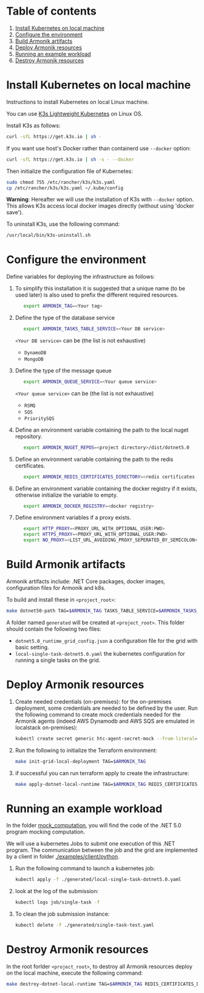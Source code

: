 # Table of contents
1. [Install Kubernetes on local machine](#install-kubernetes-on-local-machine)
2. [Configure the environment](#configure-the-environment) 
3. [Build Armonik artifacts](#build-armonik-artifacts)
4. [Deploy Armonik resources](#deploy-armonik-resources)
5. [Running an example workload](#running-an-example-workload)
6. [Destroy Armonik resources](#destroy-armonik-resources)

# Install Kubernetes on local machine <a name="install-kubernetes-on-local-machine"></a>
Instructions to install Kubernetes on local Linux machine.

You can use [K3s Lightweight Kubernetes](https://rancher.com/docs/k3s/latest/en/) on Linux OS.

Install K3s as follows:
```bash
curl -sfL https://get.k3s.io | sh -
```

If you want use host's Docker rather than containerd use `--docker` option:
```bash
curl -sfL https://get.k3s.io | sh -s - --docker
```

Then initialize the configuration file of Kubernetes:
```bash
sudo chmod 755 /etc/rancher/k3s/k3s.yaml
cp /etc/rancher/k3s/k3s.yaml ~/.kube/config
```

**Warning**: Hereafter we will use the installation of K3s with `--docker` option. This allows K3s access local docker images directly (without using 'docker save').

To uninstall K3s, use the following command:
```bash
/usr/local/bin/k3s-uninstall.sh
```

# Configure the environment <a name="configure-the-environment"></a>
Define variables for deploying the infrastructure as follows:
1. To simplify this installation it is suggested that a unique <TAG> name (to be used later) is also used to prefix the
   different required resources.
   ```bash
      export ARMONIK_TAG=<Your tag>
   ```

2. Define the type of the database service
   ```bash
      export ARMONIK_TASKS_TABLE_SERVICE=<Your DB service>
   ```
   `<Your DB service>` can be (the list is not exhaustive)
   - `DynamoDB`
   - `MongoDB`
   
3. Define the type of the message queue
   ```bash
      export ARMONIK_QUEUE_SERVICE=<Your queue service>
   ```
   `<Your queue service>` can be (the list is not exhaustive)
   - `RSMQ`
   - `SQS`
   - `PrioritySQS`

4. Define an environment variable containing the path to the local nuget repository.
   ```bash
      export ARMONIK_NUGET_REPOS=<project directory>/dist/dotnet5.0
   ```

5. Define an environment variable containing the path to the redis certificates.
   ```bash
      export ARMONIK_REDIS_CERTIFICATES_DIRECTORY=<redis certificates directory path>
   ```

6. Define an environment variable containing the docker registry if it exists, otherwise initialize the variable to empty.
   ```bash
      export ARMONIK_DOCKER_REGISTRY=<docker registry>
   ```
   
7. Define environment variables if a proxy exists.
   ```bash
      export HTTP_PROXY=<PROXY_URL_WITH_OPTIONAL_USER:PWD>
      export HTTPS_PROXY=<PROXY_URL_WITH_OPTIONAL_USER:PWD>
      export NO_PROXY=<LIST_URL_AVOIDING_PROXY_SEPERATED_BY_SEMICOLON>
   ```
   
# Build Armonik artifacts <a name="build-armonik-artifacts"></a>
Armonik artifacts include: .NET Core packages, docker images, configuration files for Armonik and k8s.

To build and install these in `<project_root>`:
```bash
make dotnet50-path TAG=$ARMONIK_TAG TASKS_TABLE_SERVICE=$ARMONIK_TASKS_TABLE_SERVICE QUEUE_SERVICE=$ARMONIK_QUEUE_SERVICE REDIS_CERTIFICATES_DIRECTORY=$ARMONIK_REDIS_CERTIFICATES_DIRECTORY DOCKER_REGISTRY=$ARMONIK_DOCKER_REGISTRY
```

A folder named `generated` will be created at `<project_root>`. This folder should contain the following
two files:
 * `dotnet5.0_runtime_grid_config.json` a configuration file for the grid with basic setting.
 * `local-single-task-dotnet5.0.yaml` the kubernetes configuration for running a single tasks on the grid.

# Deploy Armonik resources <a name="deploy-armonik-resources"></a>
1. Create needed credentials (on-premises): for the on-premises deployment, some credentials are needed to
   be defined by the user. Run the following command to create mock credentials needed for the Armonik agents
   (indeed AWS Dynamodb and AWS SQS are emulated in localstack on-premises):
   ```bash
   kubectl create secret generic htc-agent-secret-mock --from-literal='AWS_ACCESS_KEY_ID=mock_secret_key' --from-literal='AWS_SECRET_ACCESS_KEY=mock_secret_key'
   ```

2. Run the following to initialize the Terraform environment:
   ```bash
   make init-grid-local-deployment TAG=$ARMONIK_TAG
   ```

3. if successful you can run terraform apply to create the infrastructure:
   ```bash
   make apply-dotnet-local-runtime TAG=$ARMONIK_TAG REDIS_CERTIFICATES_DIRECTORY=$ARMONIK_REDIS_CERTIFICATES_DIRECTORY DOCKER_REGISTRY=$ARMONIK_DOCKER_REGISTRY
   ```

# Running an example workload <a name="running-an-example-workload"></a>
In the folder [mock_computation](./examples/workloads/dotnet5.0/mock_computation), you will find the code of the
.NET 5.0 program mocking computation.

We will use a kubernetes Jobs to submit one execution of this .NET program. The communication between the job
and the grid are implemented by a client in folder [./examples/client/python](./examples/client/python).

1. Run the following command to launch a kubernetes job:
   ```bash
   kubectl apply -f ./generated/local-single-task-dotnet5.0.yaml
   ```

2. look at the log of the submission:
   ```bash
   kubectl logs job/single-task -f
   ```

3. To clean the job submission instance:
   ```bash
   kubectl delete -f ./generated/single-task-test.yaml
   ```

# Destroy Armonik resources <a name="destroy-armonik-resources"></a>
In the root forlder `<project_root>`, to destroy all Armonik resources deploy on the local machine, execute the following command:
```bash
make destroy-dotnet-local-runtime TAG=$ARMONIK_TAG REDIS_CERTIFICATES_DIRECTORY=$ARMONIK_REDIS_CERTIFICATES_DIRECTORY DOCKER_REGISTRY=$ARMONIK_DOCKER_REGISTRY
```